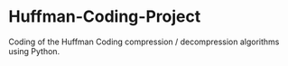 # Huffman-Coding-Project
Coding of the Huffman Coding compression / decompression algorithms using Python.
